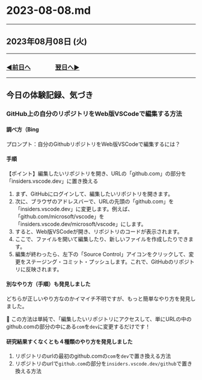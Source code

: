 # 2023-08-08.md

---

## 2023年08月08日 (火)

---

### [◀️前日へ](https://github.com/yuasys/chatty-journal/blob/main/2023/08/2023-08-07.md)&emsp;&emsp;&emsp;&emsp;[翌日へ▶️](https://github.com/yuasys/chatty-journal/blob/main/2023/08/2023-08-09.md)

---

## 今日の体験記録、気づき

### GitHub上の自分のリポジトリをWeb版VSCodeで編集する方法

#### 調べ方（Bing

プロンプト：自分のGithubリポジトリをWeb版VSCodeで編集するには？

#### 手順

【ポイント】編集したいリポジトリを開き、URLの「github.com」の部分を「insiders.vscode.dev」に置き換える

1. まず、GitHubにログインして、編集したいリポジトリを開きます。
1. 次に、ブラウザのアドレスバーで、URLの先頭の「github.com」を「insiders.vscode.dev」に変更します。例えば、「github.com/microsoft/vscode」を「insiders.vscode.dev/microsoft/vscode」にします。
1. すると、Web版VSCodeが開き、リポジトリのコードが表示されます。
1. ここで、ファイルを開いて編集したり、新しいファイルを作成したりできます。  
1. 編集が終わったら、左下の「Source Control」アイコンをクリックして、変更をステージング・コミット・プッシュします。これで、GitHubのリポジトリに反映されます。

#### 別なやり方（手順）も発見しました

どちらが正しいやり方なのかイマイチ不明ですが、もっと簡単なやり方を発見しました。  

📌 この方法は単純で、「編集したいリポジトリにアクセスして、単にURLの中のgithub.comの部分の中にある`com`を`dev`に変更するだけです！

#### 研究結果すくなくとも４種類のやり方を発見しました

1. リポジトリのurlの最初のgithub.comの`com`を`dev`で置き換える方法
2. リポジトリのurlで`github.com`の部分を`insiders.vscode.dev/github`で置き換える方法
